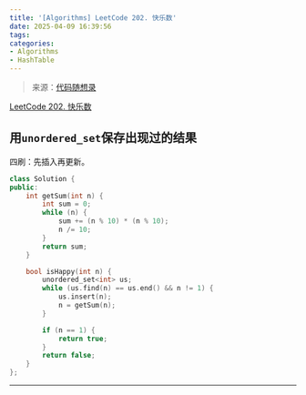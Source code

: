 ```yaml
---
title: '[Algorithms] LeetCode 202. 快乐数'
date: 2025-04-09 16:39:56
tags:
categories: 
- Algorithms
- HashTable
---
```


> 来源：[代码随想录](https://programmercarl.com/)

[LeetCode 202. 快乐数](https://leetcode.cn/problems/happy-number/)

## 用`unordered_set`保存出现过的结果

四刷：先插入再更新。

```cpp
class Solution {
public:
    int getSum(int n) {
        int sum = 0;
        while (n) {
            sum += (n % 10) * (n % 10);
            n /= 10;
        }
        return sum;
    }

    bool isHappy(int n) {
        unordered_set<int> us;
        while (us.find(n) == us.end() && n != 1) {
            us.insert(n);
            n = getSum(n);
        }

        if (n == 1) {
            return true;
        }
        return false;
    }
};
```

---
